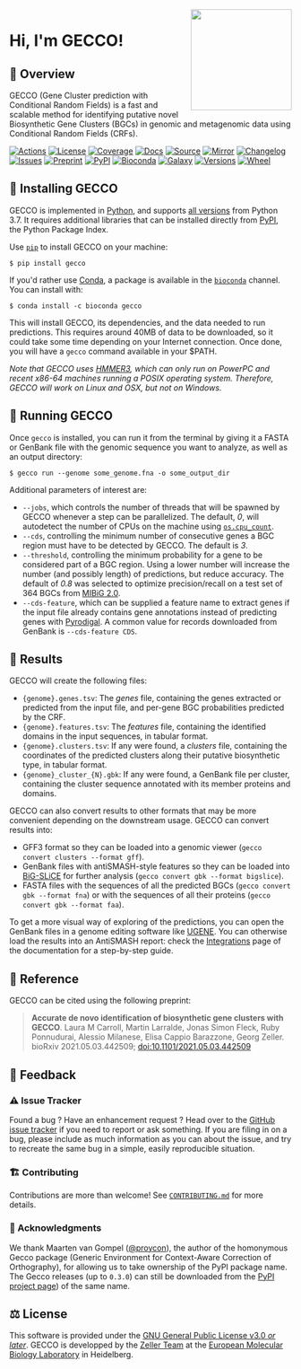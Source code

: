 <img align="right" width="180" height="180" src="https://raw.githubusercontent.com/zellerlab/GECCO/v0.6.2/static/gecco-square.png">

# Hi, I'm GECCO!

## 🦎 ️Overview

GECCO (Gene Cluster prediction with Conditional Random Fields) is a fast and
scalable method for identifying putative novel Biosynthetic Gene Clusters (BGCs)
in genomic and metagenomic data using Conditional Random Fields (CRFs).

[![Actions](https://img.shields.io/github/actions/workflow/status/zellerlab/GECCO/test.yml?branch=master&style=flat-square&maxAge=300)](https://github.com/zellerlab/GECCO/actions/workflows/test.yml)
[![License](https://img.shields.io/badge/license-GPLv3-blue.svg?style=flat-square&maxAge=2678400)](https://choosealicense.com/licenses/gpl-3.0/)
[![Coverage](https://img.shields.io/codecov/c/gh/zellerlab/GECCO?style=flat-square&maxAge=600)]( https://codecov.io/gh/zellerlab/GECCO/)
[![Docs](https://img.shields.io/badge/docs-gecco.embl.de-green.svg?maxAge=2678400&style=flat-square)](https://gecco.embl.de)
[![Source](https://img.shields.io/badge/source-GitHub-303030.svg?maxAge=2678400&style=flat-square)](https://github.com/zellerlab/GECCO/)
[![Mirror](https://img.shields.io/badge/mirror-EMBL-009f4d?style=flat-square&maxAge=2678400)](https://git.embl.de/grp-zeller/GECCO/)
[![Changelog](https://img.shields.io/badge/keep%20a-changelog-8A0707.svg?maxAge=2678400&style=flat-square)](https://github.com/zellerlab/GECCO/blob/master/CHANGELOG.md)
[![Issues](https://img.shields.io/github/issues/zellerlab/GECCO.svg?style=flat-square&maxAge=600)](https://github.com/zellerlab/GECCO/issues)
[![Preprint](https://img.shields.io/badge/preprint-bioRxiv-darkblue?style=flat-square&maxAge=2678400)](https://www.biorxiv.org/content/10.1101/2021.05.03.442509v1)
[![PyPI](https://img.shields.io/pypi/v/gecco.svg?style=flat-square&maxAge=3600)](https://pypi.python.org/pypi/gecco)
[![Bioconda](https://img.shields.io/conda/vn/bioconda/gecco?style=flat-square&maxAge=3600)](https://anaconda.org/bioconda/gecco)
[![Galaxy](https://img.shields.io/badge/Galaxy-GECCO-darkblue?style=flat-square&maxAge=3600)](https://toolshed.g2.bx.psu.edu/repository?repository_id=c29bc911b3fc5f8c)
[![Versions](https://img.shields.io/pypi/pyversions/gecco.svg?style=flat-square&maxAge=3600)](https://pypi.org/project/gecco/#files)
[![Wheel](https://img.shields.io/pypi/wheel/gecco?style=flat-square&maxAge=3600)](https://pypi.org/project/gecco/#files)


## 🔧 Installing GECCO

GECCO is implemented in [Python](https://www.python.org/), and supports [all
versions](https://endoflife.date/python) from Python 3.7. It requires
additional libraries that can be installed directly from
[PyPI](https://pypi.org), the Python Package Index.

Use [`pip`](https://pip.pypa.io/en/stable/) to install GECCO on your
machine:
```console
$ pip install gecco
```

If you'd rather use [Conda](https://conda.io), a package is available
in the [`bioconda`](https://bioconda.github.io/) channel. You can install
with:
```console
$ conda install -c bioconda gecco
```

This will install GECCO, its dependencies, and the data needed to run
predictions. This requires around 40MB of data to be downloaded, so
it could take some time depending on your Internet connection. Once done,
you will have a ``gecco`` command available in your $PATH.

*Note that GECCO uses [HMMER3](http://hmmer.org/), which can only run
on PowerPC and recent x86-64 machines running a POSIX operating system.
Therefore, GECCO will work on Linux and OSX, but not on Windows.*


## 🧬 Running GECCO

Once `gecco` is installed, you can run it from the terminal by giving it a
FASTA or GenBank file with the genomic sequence you want to analyze, as
well as an output directory:

```console
$ gecco run --genome some_genome.fna -o some_output_dir
```

Additional parameters of interest are:

- `--jobs`, which controls the number of threads that will be spawned by
  GECCO whenever a step can be parallelized. The default, *0*, will
  autodetect the number of CPUs on the machine using
  [`os.cpu_count`](https://docs.python.org/3/library/os.html#os.cpu_count).
- `--cds`, controlling the minimum number of consecutive genes a BGC region
  must have to be detected by GECCO. The default is *3*.
- `--threshold`, controlling the minimum probability for a gene to be
  considered part of a BGC region. Using a lower number will increase the
  number (and possibly length) of predictions, but reduce accuracy. The
  default of *0.8* was selected to optimize precision/recall on a test set
  of 364 BGCs from [MIBiG 2.0](https://mibig.secondarymetabolites.org/).
- `--cds-feature`, which can be supplied a feature name to extract genes
  if the input file already contains gene annotations instead of predicting
  genes with [Pyrodigal](https://pyrodigal.readthedocs.io). A common value
  for records downloaded from GenBank is `--cds-feature CDS`.

## 🔎 Results

GECCO will create the following files:

- `{genome}.genes.tsv`: The *genes* file, containing the genes extracted
  or predicted from the input file, and per-gene BGC probabilities
  predicted by the CRF.
- `{genome}.features.tsv`: The *features* file, containing the identified
  domains in the input sequences, in tabular format.
- `{genome}.clusters.tsv`: If any were found, a *clusters* file, containing
  the coordinates of the predicted clusters along their putative biosynthetic
  type, in tabular format.
- `{genome}_cluster_{N}.gbk`: If any were found, a GenBank file per cluster,
  containing the cluster sequence annotated with its member proteins and domains.

GECCO can also convert results to other formats that may be more convenient
depending on the downstream usage. GECCO can convert results into:

- GFF3 format so they can be loaded into a genomic viewer 
  (`gecco convert clusters --format gff`).
- GenBank files with antiSMASH-style features so they can be loaded into 
  [BiG-SLiCE](https://github.com/medema-group/bigslice) for further analysis
  (`gecco convert gbk --format bigslice`).
- FASTA files with the sequences of all the predicted BGCs (`gecco convert gbk --format fna`)
  or with the sequences of all their proteins (`gecco convert gbk --format faa`).

To get a more visual way of exploring of the predictions, you
can open the GenBank files in a genome editing software like [UGENE](http://ugene.net/).
You can otherwise load the results into an AntiSMASH report: check the
[Integrations](https://gecco.embl.de/integrations.html#antismash) page of the
documentation for a step-by-step guide. 


## 🔖 Reference

GECCO can be cited using the following preprint:

> **Accurate de novo identification of biosynthetic gene clusters with GECCO**.
> Laura M Carroll, Martin Larralde, Jonas Simon Fleck, Ruby Ponnudurai, Alessio Milanese, Elisa Cappio Barazzone, Georg Zeller.
> bioRxiv 2021.05.03.442509; [doi:10.1101/2021.05.03.442509](https://doi.org/10.1101/2021.05.03.442509)


## 💭 Feedback

### ⚠️ Issue Tracker

Found a bug ? Have an enhancement request ? Head over to the [GitHub issue
tracker](https://github.com/zellerlab/GECCO/issues) if you need to report
or ask something. If you are filing in on a bug, please include as much
information as you can about the issue, and try to recreate the same bug
in a simple, easily reproducible situation.

### 🏗️ Contributing

Contributions are more than welcome! See [`CONTRIBUTING.md`](https://github.com/zellerlab/GECCO/blob/master/CONTRIBUTING.md)
for more details.

### 🤝 Acknowledgments

We thank Maarten van Gompel ([@proycon](https://github.com/proycon)), the author of the homonymous
Gecco package (Generic Environment for Context-Aware Correction of Orthography), for allowing us 
to take ownership of the PyPI package name. The Gecco releases (up to `0.3.0`) can still 
be downloaded from the [PyPI project page](https://pypi.org/project/gecco/#history)) of the
same name.


## ⚖️ License

This software is provided under the [GNU General Public License v3.0 *or later*](https://choosealicense.com/licenses/gpl-3.0/). GECCO is developped by the [Zeller Team](https://www.embl.de/research/units/scb/zeller/index.html)
at the [European Molecular Biology Laboratory](https://www.embl.de/) in Heidelberg.

